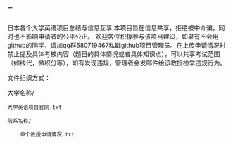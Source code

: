 # -
日本各个大学英语项目总结与信息互享
本项目旨在信息共享，拒绝被中介骗，同时也不影响申请者的公平公正。
欢迎各位积极参与该项目建设，如果有不会用github的同学，请加qq群580719467私戳github项目管理员。在上传申请情况时禁止提及具体考核内容（题目的具体情况或者具体知识点），可以共享考试范围（如线代，微积分等），如有发现违规，管理者会发邮件给该教授检举违规行为。

文件组织方式：

大学名称/
	
	大学英语项目官网.txt
	
	院系名称/
	
		单个教授申请情况.txt
